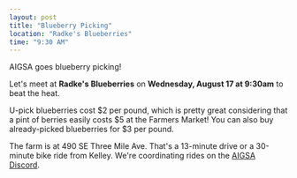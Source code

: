 ```yaml
---
layout: post
title: "Blueberry Picking"
location: "Radke's Blueberries"
time: "9:30 AM"
---
```


AIGSA goes blueberry picking! 

Let's meet at **Radke's Blueberries** on **Wednesday, August 17 at 9:30am** to beat the heat. 

U-pick blueberries cost $2 per pound, which is pretty great considering that a pint of berries easily costs $5 at the Farmers Market! You can also buy already-picked blueberries for $3 per pound.

The farm is at 490 SE Three Mile Ave. That's a 13-minute drive or a 30-minute bike ride from Kelley. We're coordinating rides on the [AIGSA Discord](https://discord.gg/wGrtzFM8sJ). 
